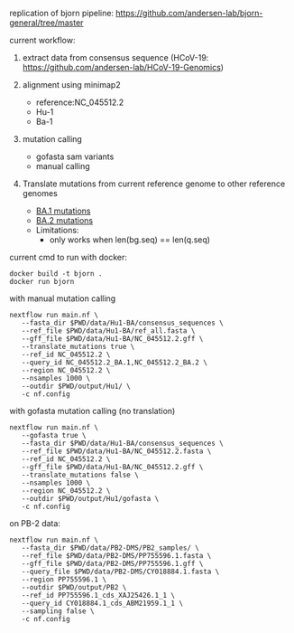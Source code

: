 replication of bjorn pipeline: https://github.com/andersen-lab/bjorn-general/tree/master

current workflow:

1. extract data from consensus sequence (HCoV-19: https://github.com/andersen-lab/HCoV-19-Genomics)

2. alignment using minimap2
   - reference:NC_045512.2
    - Hu-1
    - Ba-1

3. mutation calling 
   - gofasta sam variants
   - manual calling

4. Translate mutations from current reference genome to other reference genomes
   - [BA.1 mutations](output/NC_045512.2_BA.1_mutations.tsv)
   - [BA.2 mutations](output/NC_045512.2_BA.2_mutations.tsv)
   - Limitations:
     - only works when len(bg.seq) == len(q.seq)


current cmd to run with docker:
```
docker build -t bjorn .
docker run bjorn
```


with manual mutation calling
```
nextflow run main.nf \
   --fasta_dir $PWD/data/Hu1-BA/consensus_sequences \
   --ref_file $PWD/data/Hu1-BA/ref_all.fasta \
   --gff_file $PWD/data/Hu1-BA/NC_045512.2.gff \
   --translate_mutations true \
   --ref_id NC_045512.2 \
   --query_id NC_045512.2_BA.1,NC_045512.2_BA.2 \
   --region NC_045512.2 \
   --nsamples 1000 \
   --outdir $PWD/output/Hu1/ \
   -c nf.config
```

with gofasta mutation calling (no translation)
```
nextflow run main.nf \
   --gofasta true \
   --fasta_dir $PWD/data/Hu1-BA/consensus_sequences \
   --ref_file $PWD/data/Hu1-BA/NC_045512.2.fasta \
   --ref_id NC_045512.2 \
   --gff_file $PWD/data/Hu1-BA/NC_045512.2.gff \
   --translate_mutations false \
   --nsamples 1000 \
   --region NC_045512.2 \
   --outdir $PWD/output/Hu1/gofasta \
   -c nf.config
```

on PB-2 data:
```
nextflow run main.nf \
   --fasta_dir $PWD/data/PB2-DMS/PB2_samples/ \
   --ref_file $PWD/data/PB2-DMS/PP755596.1.fasta \
   --gff_file $PWD/data/PB2-DMS/PP755596.1.gff \
   --query_file $PWD/data/PB2-DMS/CY018884.1.fasta \
   --region PP755596.1 \
   --outdir $PWD/output/PB2 \
   --ref_id PP755596.1_cds_XAJ25426.1_1 \
   --query_id CY018884.1_cds_ABM21959.1_1 \
   --sampling false \
   -c nf.config
```

